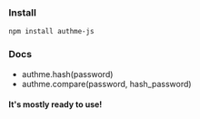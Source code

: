 ### Install
```
npm install authme-js
```

### Docs
- authme.hash(password)
- authme.compare(password, hash_password)

#### It's mostly ready to use!
